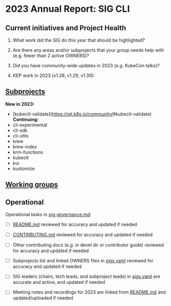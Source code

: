 # 2023 Annual Report: SIG CLI

## Current initiatives and Project Health

1. What work did the SIG do this year that should be highlighted?

<!--
   Some example items that might be worth highlighting:
   - Major KEP advancement
   - Important initiatives that aren't tracked via KEPs
   - Paying down significant tech debt
   - Governance and leadership changes
-->

2. Are there any areas and/or subprojects that your group needs help with (e.g. fewer than 2 active OWNERS)?


3. Did you have community-wide updates in 2023 (e.g. KubeCon talks)?

<!--
  Examples include links to email, slides, or recordings.
-->

4. KEP work in 2023 (v1.28, v1.29, v1.30):
<!--
   TODO: Uncomment the following auto-generated list of KEPs, once reviewed & updated for correction.

   Note: This list is generated from the KEP metadata in kubernetes/enhancements repository.
      If you find any discrepancy in the generated list here, please check the KEP metadata.
      Please raise an issue in kubernetes/community, if the KEP metadata is correct but the generated list is incorrect.
-->

<!-- 
  - Alpha
    - [4292 - Custom profiling support in kubectl debug command](https://github.com/kubernetes/enhancements/tree/master/keps/sig-cli/4292-kubectl-debug-custom-profile) - v1.30

  - Beta
    - [3805 - Kubectl Server-Side Apply by default](https://github.com/kubernetes/enhancements/tree/master/keps/sig-cli/3805-ssa-default) - v1.30

  - Stable
    - [1440 - Kubectl events](https://github.com/kubernetes/enhancements/tree/master/keps/sig-cli/1440-kubectl-events) - v1.28
    - [1441 - kubectl debug](https://github.com/kubernetes/enhancements/tree/master/keps/sig-cli/1441-kubectl-debug) - v1.30
    - [3515 - Kubectl Explain OpenAPIv3](https://github.com/kubernetes/enhancements/tree/master/keps/sig-cli/3515-kubectl-explain-openapiv3) - 1.29
    - [3638 - Improve kubectl plugin resolution for non-shadowing subcommands](https://github.com/kubernetes/enhancements/tree/master/keps/sig-cli/3638-kubectl-plugin-subcommands) - v1.30
    - [3895 - Interactive(-i) flag to kubectl delete for user confirmation](https://github.com/kubernetes/enhancements/tree/master/keps/sig-cli/3895-kubectl-delete-interactivity) - v1.30 -->

## [Subprojects](https://git.k8s.io/community/sig-cli#subprojects)


**New in 2023:**
  - [kubectl-validate](https://git.k8s.io/community/<no value>#kubectl-validate)
**Continuing:**
  - cli-experimental
  - cli-sdk
  - cli-utils
  - krew
  - krew-index
  - krm-functions
  - kubectl
  - kui
  - kustomize

## [Working groups](https://git.k8s.io/community/sig-cli#working-groups)


## Operational

Operational tasks in [sig-governance.md]:
- [ ] [README.md] reviewed for accuracy and updated if needed
- [ ] [CONTRIBUTING.md] reviewed for accuracy and updated if needed
- [ ] Other contributing docs (e.g. in devel dir or contributor guide) reviewed for accuracy and updated if needed
- [ ] Subprojects list and linked OWNERS files in [sigs.yaml] reviewed for accuracy and updated if needed
- [ ] SIG leaders (chairs, tech leads, and subproject leads) in [sigs.yaml] are accurate and active, and updated if needed
- [ ] Meeting notes and recordings for 2023 are linked from [README.md] and updated/uploaded if needed


[CONTRIBUTING.md]: https://git.k8s.io/community/sig-cli/CONTRIBUTING.md
[sig-governance.md]: https://git.k8s.io/community/committee-steering/governance/sig-governance.md
[README.md]: https://git.k8s.io/community/sig-cli/README.md
[sigs.yaml]: https://git.k8s.io/community/sigs.yaml
[devel]: https://git.k8s.io/community/contributors/devel/README.md
